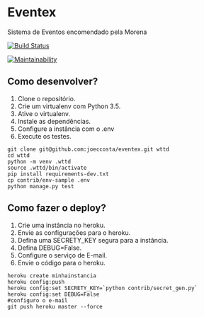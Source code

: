 # Eventex

Sistema de Eventos encomendado pela Morena

[![Build Status](https://travis-ci.org/joeccosta/eventex.svg?branch=master)](https://travis-ci.org/joeccosta/eventex)

[![Maintainability](https://api.codeclimate.com/v1/badges/6718a626f4a8b5ed5101/maintainability)](https://codeclimate.com/github/joeccosta/eventex/maintainability)

## Como desenvolver?

1. Clone o repositório.
2. Crie um virtualenv com Python 3.5.
3. Ative o virtualenv.
4. Instale as dependências.
5. Configure a instância com o .env
6. Execute os testes.

```console
git clone git@github.com:joeccosta/eventex.git wttd
cd wttd
python -m venv .wttd
source .wttd/bin/activate
pip install requirements-dev.txt
cp contrib/env-sample .env
python manage.py test
```

## Como fazer o deploy?

1. Crie uma instância no heroku.
2. Envie as configurações para o heroku.
3. Defina uma SECRETY_KEY segura para a instância.
4. Defina DEBUG=False.
5. Configure o serviço de E-mail.
6. Envie o código para o heroku.

``` console
heroku create minhainstancia
heroku config:push
heroku config:set SECRETY_KEY=`python contrib/secret_gen.py`
heroku config:set DEBUG=False
#configuro o e-mail
git push heroku master --force
```
